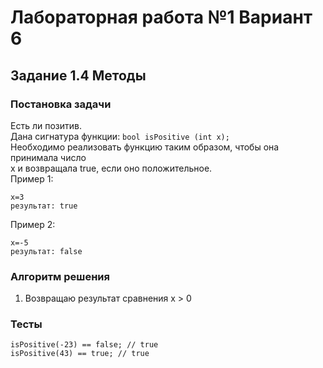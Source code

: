 
# Лабораторная работа №1 Вариант 6
## Задание 1.4 Методы


### Постановка задачи
Есть ли позитив.  
Дана сигнатура функции: `bool isPositive (int x);`  
Необходимо реализовать функцию таким образом, чтобы она принимала число  
x и возвращала true, если оно положительное.  
Пример 1:  
```
x=3
результат: true
```
Пример 2:  
```
x=-5
результат: false
```

### Алгоритм решения
1. Возвращаю результат сравнения x > 0

### Тесты
```
isPositive(-23) == false; // true
isPositive(43) == true; // true
```